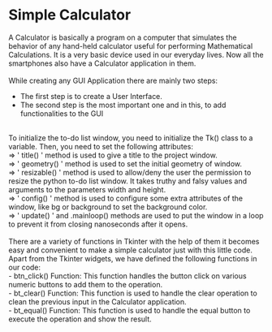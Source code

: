 # Simple Calculator
A Calculator is basically a program on a computer that simulates the behavior of any hand-held calculator useful for performing Mathematical Calculations. It is a very basic device used in our everyday lives. Now all the smartphones also have a Calculator application in them.
<br />
<br />
While creating any GUI Application there are mainly two steps:
- The first step is to create a User Interface.
- The second step is the most important one and in this, to add functionalities to the GUI
<br />
To initialize the to-do list window, you need to initialize the Tk() class to a variable. Then, you need to set the following attributes:
<br />
=> ' title() ' method is used to give a title to the project window.
<br />
=> ' geometry() ' method is used to set the initial geometry of window.
<br />
=> ' resizable() ' method is used to allow/deny the user the permission to resize the python to-do list window. It takes truthy and falsy values and arguments to the parameters width and height.
<br />
=> ' config() ' method is used to configure some extra attributes of the window, like bg or background to set the background color.
<br />
=> ' update() ' and .mainloop() methods are used to put the window in a loop to prevent it from closing nanoseconds after it opens.
<br />
<br />
There are a variety of functions in Tkinter with the help of them it becomes easy and convenient to make a simple calculator just with this little code.
Apart from the Tkinter widgets, we have defined the following functions in our code:
<br />
- btn_click() Function: This function handles the button click on various numeric buttons to add them to the operation.
<br />
- bt_clear() Function: This function is used to handle the clear operation to clean the previous input in the Calculator application.
<br />
- bt_equal() Function: This function is used to handle the equal button to execute the operation and show the result.
